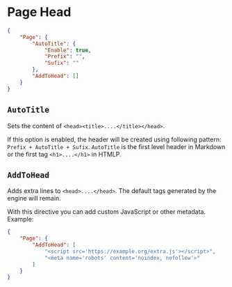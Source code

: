 # Page Head

```json
{
	"Page": {
		"AutoTitle": {
			"Enable": true,
			"Prefix": "",
			"Sufix": ""
		},
		"AddToHead": []
	}
}
```


## `AutoTitle`
Sets the content of `<head><title>....</title></head>`.

If this option is enabled, the header will be created using following pattern:
`Prefix + AutoTitle + Sufix`.
`AutoTitle` is the first level header in Markdown or the first tag `<h1>....</h1>` in HTMLP.


## `AddToHead`
Adds extra lines to `<head>....</head>`.
The default tags generated by the engine will remain.

With this directive you can add custom JavaScript or other metadata.
Example:
```json
{
	"Page": {
		"AddToHead": [
			"<script src='https://example.org/extra.js'></script>",
			"<meta name='robots' content='noindex, nofollow'>"
		]
	}
}
```

